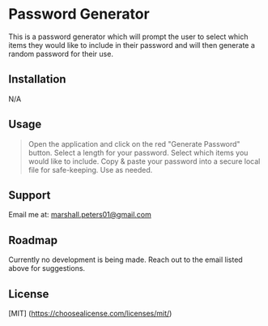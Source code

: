 # Password Generator

This is a password generator which will prompt the user to select which items they would like to include in their password and will then generate a random password for their use.

## Installation

N/A

## Usage 

> Open the application and click on the red "Generate Password" button.
> Select a length for your password.
> Select which items you would like to include.
> Copy & paste your password into a secure local file for safe-keeping.
> Use as needed.

## Support

Email me at: marshall.peters01@gmail.com

## Roadmap

Currently no development is being made. Reach out to the email listed above for suggestions.

## License

[MIT] (https://choosealicense.com/licenses/mit/)